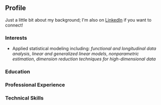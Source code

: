 ## Profile

Just a little bit about my background; I'm also on [LinkedIn](https://www.linkedin.com/in/matthew-dawson-268b06a1/) if you want to connect!

### Interests
- Applied statistical modeling including: _functional and longitudinal data analysis_, _linear and generalized linear models_, _nonparametric estimation_, _dimension reduction techniques for high-dimensional data_

### Education

### Professional Experience

### Technical Skills
